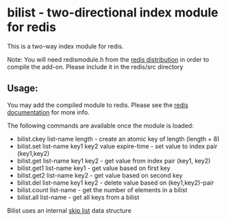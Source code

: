 # bilist - two-directional index module for redis

This is a two-way index module for redis.

Note: You will need redismodule.h from the [redis distribution](https://github.com/redis/redis) in order to compile the add-on.  Please include it in the redis/src directory 

## Usage:

You may add the compiled module to redis.  Please see the [redis documentation](https://redis.io/topics/modules-intro) for more info.

The following commands are available once the module is loaded:

- bilist.ckey list-name length - create an atomic key of length (length + 8) 
- bilist.set list-name key1 key2 value expire-time - set value to index pair (key1,key2)
- bilist.get list-name key1 key2 - get value from index pair (key1, key2)
- bilist.get1 list-name key1 - get value based on first key
- bilist.get2 list-name key2 - get value based on second key
- bilist.del list-name key1 key2 - delete value based on (key1,key2)-pair
- bilist.count list-name - get the number of elements in a bilist
- bilist.all list-name - get all keys from a bilist

Bilist uses an internal [skip list](https://en.wikipedia.org/wiki/Skip_list) data structure

